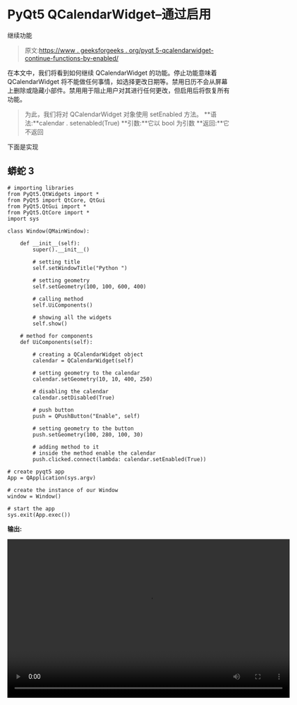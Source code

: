 # PyQt5 QCalendarWidget–通过启用

继续功能

> 原文:[https://www . geeksforgeeks . org/pyqt 5-qcalendarwidget-continue-functions-by-enabled/](https://www.geeksforgeeks.org/pyqt5-qcalendarwidget-continue-functions-by-enabling/)

在本文中，我们将看到如何继续 QCalendarWidget 的功能。停止功能意味着 QCalendarWidget 将不能做任何事情，如选择更改日期等。禁用日历不会从屏幕上删除或隐藏小部件。禁用用于阻止用户对其进行任何更改，但启用后将恢复所有功能。

> 为此，我们将对 QCalendarWidget 对象使用 setEnabled 方法。
> **语法:**calendar . setenabled(True)
> **引数:**它以 bool 为引数
> **返回:**它不返回

下面是实现

## 蟒蛇 3

```
# importing libraries
from PyQt5.QtWidgets import *
from PyQt5 import QtCore, QtGui
from PyQt5.QtGui import *
from PyQt5.QtCore import *
import sys

class Window(QMainWindow):

    def __init__(self):
        super().__init__()

        # setting title
        self.setWindowTitle("Python ")

        # setting geometry
        self.setGeometry(100, 100, 600, 400)

        # calling method
        self.UiComponents()

        # showing all the widgets
        self.show()

    # method for components
    def UiComponents(self):

        # creating a QCalendarWidget object
        calendar = QCalendarWidget(self)

        # setting geometry to the calendar
        calendar.setGeometry(10, 10, 400, 250)

        # disabling the calendar
        calendar.setDisabled(True)

        # push button
        push = QPushButton("Enable", self)

        # setting geometry to the button
        push.setGeometry(100, 280, 100, 30)

        # adding method to it
        # inside the method enable the calendar
        push.clicked.connect(lambda: calendar.setEnabled(True))

# create pyqt5 app
App = QApplication(sys.argv)

# create the instance of our Window
window = Window()

# start the app
sys.exit(App.exec())
```

**输出:**

<video class="wp-video-shortcode" id="video-421840-1" width="640" height="360" preload="metadata" controls=""><source type="video/mp4" src="https://media.geeksforgeeks.org/wp-content/uploads/20200601025332/Python-2020-06-01-02-52-53.mp4?_=1">[https://media.geeksforgeeks.org/wp-content/uploads/20200601025332/Python-2020-06-01-02-52-53.mp4](https://media.geeksforgeeks.org/wp-content/uploads/20200601025332/Python-2020-06-01-02-52-53.mp4)</video>